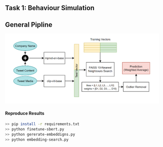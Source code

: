 ## Task 1: Behaviour Simulation

## General Pipline

<p align="center">
  <img src="../images/Task1_pipline.png" width="600" alt="Task1 Pipline">
</p>

#### Reproduce Results

```bash
>> pip install -r requirements.txt
>> python finetune-sbert.py
>> python gererate-embeddigns.py
>> python embedding-search.py
```
